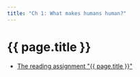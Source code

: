 ```yaml
---
title: "Ch 1: What makes humans human?"
---
```

# {{ page.title }}

- [The reading assignment "{{ page.title }}"][ch1-reading]

[ch1-reading]: https://eu.feedbackfruits.com/courses/activity-course/b7b43e91-54eb-4317-8972-8a2c701677bd
